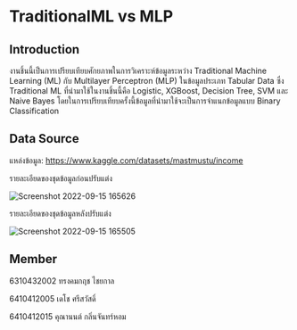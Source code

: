 # TraditionalML vs MLP

## Introduction

งานชิ้นนี้เป็นการเปรียบเทียบศักยภาพในการวิเคราะห์ข้อมูลระหว่าง Traditional Machine Learning (ML) กับ Multilayer Perceptron (MLP) ในข้อมูลประเภท Tabular Data ซึ่ง Traditional ML ที่นำมาใช้ในงานชิ้นนี้คือ Logistic, XGBoost, Decision Tree, SVM และ Naive Bayes โดยในการเปรียบเทียบครั้งนี้ข้อมูลที่นำมาใช้จะเป็นการจำแนกข้อมูลแบบ Binary Classification 

## Data Source
แหล่งข้อมูล: https://www.kaggle.com/datasets/mastmustu/income

รายละเอียดของชุดข้อมูลก่อนปรับแต่ง

![Screenshot 2022-09-15 165626](https://user-images.githubusercontent.com/94518867/190384105-9e07fe05-9c96-4522-b832-2e753fd21f09.jpg)

รายละเอียดของชุดข้อมูลหลังปรับแต่ง

![Screenshot 2022-09-15 165505](https://user-images.githubusercontent.com/94518867/190384247-15ccfd37-1975-4f9b-b4e2-57fba82b9d1a.jpg)

## Member
6310432002  ทรงคมกฤช ไชยกาล 

6410412005  เดโช ศรีสวัสดิ์ 

6410412015  คุณานนต์ กลิ่นจันทร์หอม

